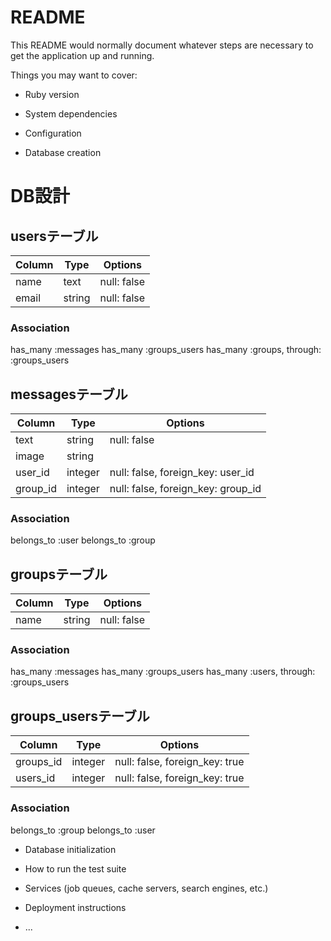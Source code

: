 # README

This README would normally document whatever steps are necessary to get the
application up and running.

Things you may want to cover:

* Ruby version

* System dependencies

* Configuration

* Database creation

# DB設計

## usersテーブル
|Column|Type|Options|
|------|----|-------|
|name|text|null: false|
|email|string|null: false|
### Association
has_many :messages
has_many :groups_users
has_many :groups, through: :groups_users

## messagesテーブル
|Column|Type|Options|
|------|----|-------|
|text|string|null: false|
|image|string|
|user_id|integer|null: false, foreign_key: user_id|
|group_id|integer|null: false, foreign_key: group_id|
### Association
belongs_to :user
belongs_to :group


## groupsテーブル
|Column|Type|Options|
|------|----|-------|
|name|string|null: false|
### Association
has_many :messages
has_many :groups_users
has_many :users, through: :groups_users


## groups_usersテーブル
|Column|Type|Options|
|------|----|-------|
|groups_id|integer|null: false, foreign_key: true|
|users_id|integer|null: false, foreign_key: true|
### Association
belongs_to :group
belongs_to :user

* Database initialization

* How to run the test suite

* Services (job queues, cache servers, search engines, etc.)

* Deployment instructions

* ...
